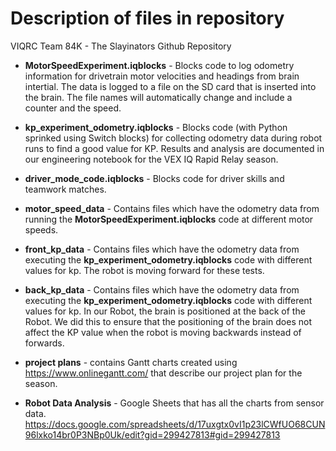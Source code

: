 # Description of files in repository
VIQRC Team 84K - The Slayinators Github Repository

* **MotorSpeedExperiment.iqblocks** - Blocks code to log odometry information for drivetrain motor velocities and headings from brain intertial. The data is logged to a file on the SD card that is inserted into the brain. The file names will automatically change and include a counter and the speed.

* **kp_experiment_odometry.iqblocks** - Blocks code (with Python sprinked using Switch blocks) for collecting odometry data during robot runs to find a good value for KP. Results and analysis are documented in our engineering notebook for the VEX IQ Rapid Relay season.

* **driver_mode_code.iqblocks** - Blocks code for driver skills and teamwork matches.

* **motor_speed_data** - Contains files which have the odometry data from running the **MotorSpeedExperiment.iqblocks** code at different motor speeds.

* **front_kp_data** - Contains files which have the odometry data from executing the **kp_experiment_odometry.iqblocks** code with different values for kp. The robot is moving forward for these tests.

* **back_kp_data** - Contains files which have the odometry data from executing the **kp_experiment_odometry.iqblocks** code with different values for kp. In our Robot, the brain is positioned at the back of the Robot. We did this to ensure that the positioning of the brain does not affect the KP value when the robot is moving backwards instead of forwards. 

* **project plans** - contains Gantt charts created using https://www.onlinegantt.com/ that describe our project plan for the season.

* **Robot Data Analysis** - Google Sheets that has all the charts from sensor data. https://docs.google.com/spreadsheets/d/17uxgtx0vI1p23lCWfUO68CUN96lxko14br0P3NBp0Uk/edit?gid=299427813#gid=299427813
